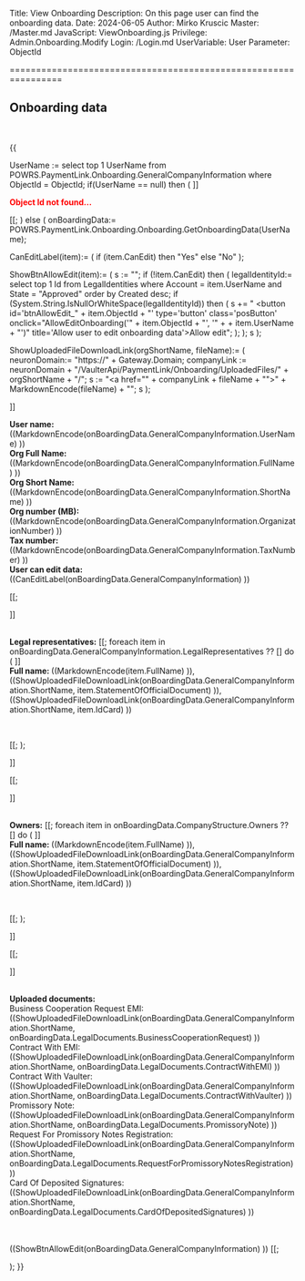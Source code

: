 Title: View Onboarding
Description: On this page user can find the onboarding data.
Date: 2024-06-05
Author: Mirko Kruscic
Master: /Master.md
JavaScript: ViewOnboarding.js
Privilege: Admin.Onboarding.Modify
Login: /Login.md
UserVariable: User
Parameter: ObjectId

================================================================

Onboarding data
----------

<br />

{{

UserName := select top 1 UserName from POWRS.PaymentLink.Onboarding.GeneralCompanyInformation where ObjectId = ObjectId;
if(UserName == null) then
(
]]<div>
<span style="color: red;"><strong>Object Id not found...</strong></span>
</div>

[[;
)
else 
(
onBoardingData:= POWRS.PaymentLink.Onboarding.Onboarding.GetOnboardingData(UserName);

CanEditLabel(item):=
(
	if (item.CanEdit) then
		"<span >Yes</span>"
	else
		"<span id='lblCanEdit_" + item.ObjectId + "'>No</span>"
);

ShowBtnAllowEdit(item):=
(
	s := "";
	if (!item.CanEdit) then
	(
		legalIdentityId:= select top 1 Id from LegalIdentities where Account = item.UserName and State = "Approved" order by Created desc;
		if (System.String.IsNullOrWhiteSpace(legalIdentityId)) then
		(
			s += " <button id='btnAllowEdit_" + item.ObjectId + "' type='button' class='posButton' onclick=\"AllowEditOnboarding('" + item.ObjectId + "', '" +  + item.UserName + "')\" title='Allow user to edit onboarding data'>Allow edit</button>";
		);
	);
	s
);

ShowUploadedFileDownloadLink(orgShortName, fileName):=
(
	neuronDomain:= "https://" + Gateway.Domain;
	companyLink := neuronDomain + "/VaulterApi/PaymentLink/Onboarding/UploadedFiles/" + orgShortName + "/";
	s := "<a href=\"" + companyLink + fileName + "\">" + MarkdownEncode(fileName) + "</a>";
	s
);


]]<div>
<strong>User name:</strong> ((MarkdownEncode(onBoardingData.GeneralCompanyInformation.UserName) ))
<br />
<strong>Org Full Name:</strong> ((MarkdownEncode(onBoardingData.GeneralCompanyInformation.FullName) ))
<br />
<strong>Org Short Name:</strong> ((MarkdownEncode(onBoardingData.GeneralCompanyInformation.ShortName) ))
<br />
<strong>Org number (MB):</strong> ((MarkdownEncode(onBoardingData.GeneralCompanyInformation.OrganizationNumber) ))
<br />
<strong>Tax number:</strong> ((MarkdownEncode(onBoardingData.GeneralCompanyInformation.TaxNumber) ))
<br />
<strong>User can edit data:</strong> ((CanEditLabel(onBoardingData.GeneralCompanyInformation) ))
</div>

[[;

]]<div>
<br />
<strong>Legal representatives:</strong>
[[;
foreach item in onBoardingData.GeneralCompanyInformation.LegalRepresentatives ?? [] do
(
]]<div>
<strong>Full name: </strong> ((MarkdownEncode(item.FullName) )), <br />((ShowUploadedFileDownloadLink(onBoardingData.GeneralCompanyInformation.ShortName, item.StatementOfOfficialDocument) )), <br />((ShowUploadedFileDownloadLink(onBoardingData.GeneralCompanyInformation.ShortName, item.IdCard) )) 
</div>
<br />

[[;
);

]]</div>
[[;

]]<div>
<br />
<strong>Owners:</strong>
[[;
foreach item in onBoardingData.CompanyStructure.Owners ?? [] do
(
]]<div>
<strong>Full name: </strong> ((MarkdownEncode(item.FullName) )), <br />((ShowUploadedFileDownloadLink(onBoardingData.GeneralCompanyInformation.ShortName, item.StatementOfOfficialDocument) )), <br />((ShowUploadedFileDownloadLink(onBoardingData.GeneralCompanyInformation.ShortName, item.IdCard) )) 
</div>
<br />

[[;
);

]]</div>
[[;

]]<div>
<br />
<strong>Uploaded documents:</strong>
<br />
Business Cooperation Request EMI: ((ShowUploadedFileDownloadLink(onBoardingData.GeneralCompanyInformation.ShortName, onBoardingData.LegalDocuments.BusinessCooperationRequest) ))
<br />
Contract With EMI: ((ShowUploadedFileDownloadLink(onBoardingData.GeneralCompanyInformation.ShortName, onBoardingData.LegalDocuments.ContractWithEMI) ))
<br />
Contract With Vaulter: ((ShowUploadedFileDownloadLink(onBoardingData.GeneralCompanyInformation.ShortName, onBoardingData.LegalDocuments.ContractWithVaulter) ))
<br />
Promissory Note: ((ShowUploadedFileDownloadLink(onBoardingData.GeneralCompanyInformation.ShortName, onBoardingData.LegalDocuments.PromissoryNote) ))
<br />
Request For Promissory Notes Registration: ((ShowUploadedFileDownloadLink(onBoardingData.GeneralCompanyInformation.ShortName, onBoardingData.LegalDocuments.RequestForPromissoryNotesRegistration) ))
<br />
Card Of Deposited Signatures: ((ShowUploadedFileDownloadLink(onBoardingData.GeneralCompanyInformation.ShortName, onBoardingData.LegalDocuments.CardOfDepositedSignatures) ))

<br /><br />
((ShowBtnAllowEdit(onBoardingData.GeneralCompanyInformation) ))
[[;

);
}}